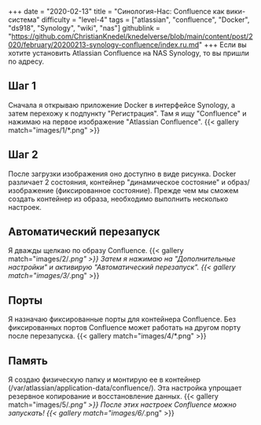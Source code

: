 +++
date = "2020-02-13"
title = "Синология-Нас: Confluence как вики-система"
difficulty = "level-4"
tags = ["atlassian", "confluence", "Docker", "ds918", "Synology", "wiki", "nas"]
githublink = "https://github.com/ChristianKnedel/knedelverse/blob/main/content/post/2020/february/20200213-synology-confluence/index.ru.md"
+++
Если вы хотите установить Atlassian Confluence на NAS Synology, то вы пришли по адресу.
## Шаг 1
Сначала я открываю приложение Docker в интерфейсе Synology, а затем перехожу к подпункту "Регистрация". Там я ищу "Confluence" и нажимаю на первое изображение "Atlassian Confluence".
{{< gallery match="images/1/*.png" >}}

## Шаг 2
После загрузки изображения оно доступно в виде рисунка. Docker различает 2 состояния, контейнер "динамическое состояние" и образ/изображение (фиксированное состояние). Прежде чем мы сможем создать контейнер из образа, необходимо выполнить несколько настроек.
## Автоматический перезапуск
Я дважды щелкаю по образу Confluence.
{{< gallery match="images/2/*.png" >}}
Затем я нажимаю на "Дополнительные настройки" и активирую "Автоматический перезапуск".
{{< gallery match="images/3/*.png" >}}

## Порты
Я назначаю фиксированные порты для контейнера Confluence. Без фиксированных портов Confluence может работать на другом порту после перезапуска.
{{< gallery match="images/4/*.png" >}}

## Память
Я создаю физическую папку и монтирую ее в контейнер (/var/atlassian/application-data/confluence/). Эта настройка упрощает резервное копирование и восстановление данных.
{{< gallery match="images/5/*.png" >}}
После этих настроек Confluence можно запускать!
{{< gallery match="images/6/*.png" >}}